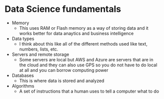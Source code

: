 # Data Science fundamentals 

- Memory
  - This uses RAM or Flash memory as a way of storing data and it works better for data anaytics and business intelligence
- Data types
  - I think about this like all of the different methods used like text, numbers, lists, etc.
- Servers and remote storage
  - Some servers are local but AWS and Azure are servers that are in the cloud and they can also use GPS so you do not have to do local at all and you can borrow computing power
- Databases
  - This is where data is stored and analyzed 
- Algorithms
  - A set of instructions that a human uses to tell a computer what to do
